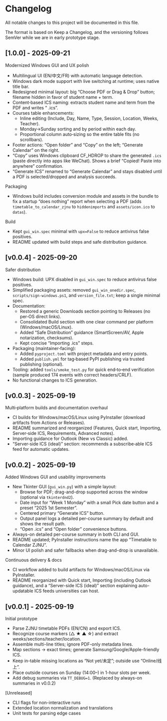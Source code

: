 # Changelog

All notable changes to this project will be documented in this file.

The format is based on Keep a Changelog, and the versioning follows SemVer while we are in early prototype stage.

## [1.0.0] - 2025-09-21

Modernized Windows GUI and UX polish

- Multilingual UI (EN/中文/FR) with automatic language detection.
- Windows dark mode support with live switching at runtime; uses native title bar.
- Redesigned minimal layout: big “Choose PDF or Drag & Drop” button; filename hidden in favor of student name + term.
- Content‑based ICS naming: extracts student name and term from the PDF and writes “<Student Name> <Term>.ics”.
- Courses table enhancements:
  - Inline editing (Include, Day, Name, Type, Session, Location, Weeks, Teacher).
  - Monday→Sunday sorting and by period within each day.
  - Proportional column auto‑sizing so the entire table fits (no scrollbars).
- Footer actions: “Open folder” and “Copy” on the left; “Generate Calendar” on the right.
- “Copy” uses Windows clipboard CF_HDROP to share the generated `.ics` (paste directly into apps like WeChat). Shows a brief “Copied! Paste into anywhere” confirmation.
- “Generate ICS” renamed to “Generate Calendar” and stays disabled until a PDF is selected/dropped and analysis succeeds.

Packaging

- Windows build includes conversion module and assets in the bundle to fix a startup “does nothing” report when selecting a PDF (adds `timetable_to_calendar_zjnu` to `hiddenimports` and `assets/icon.ico` to `datas`).

Build

- Kept `gui_win.spec` minimal with `upx=False` to reduce antivirus false positives.
- README updated with build steps and safe distribution guidance.

## [v0.0.4] - 2025-09-20

Safer distribution

- Windows build: UPX disabled in `gui_win.spec` to reduce antivirus false positives.
- Simplified packaging assets: removed `gui_win_onedir.spec`, `scripts/sign-windows.ps1`, and `version_file.txt`; keep a single minimal spec.
- Documentation:
  - Restored a generic Downloads section pointing to Releases (no per‑OS direct links).
  - Consolidated Build section with one clear command per platform (Windows/macOS/Linux).
  - Added “Safe Distribution” guidance (SmartScreen/AV, Apple notarization, checksums).
  - Kept concise “Importing .ics” steps.
- Packaging (maintainer‑facing):
  - Added `pyproject.toml` with project metadata and entry points.
  - Added `publish.yml` for tag‑based PyPI publishing via trusted publishing (optional).
- Tooling: added `tools/smoke_test.py` for quick end‑to‑end verification (sample produced 174 events with correct headers/CRLF).
- No functional changes to ICS generation.

## [v0.0.3] - 2025-09-19

Multi‑platform builds and documentation overhaul

- CI builds for Windows/macOS/Linux using PyInstaller (download artifacts from Actions or Releases).
- README summarized and reorganized (Features, Quick start, Importing, Server‑side ICS, Requirements, Advanced notes).
- Importing guidance for Outlook (New vs Classic) added.
- “Server‑side ICS (ideal)” section: recommends a subscribe‑able ICS feed for automatic updates.

## [v0.0.2] - 2025-09-19

Added Windows GUI and usability improvements

- New Tkinter GUI (`gui_win.py`) with a simple layout:
  - Browse for PDF; drag-and-drop supported across the window (optional via `tkinterdnd2`).
  - Date input for “Week 1 Monday” with a small Pick date button and a preset “2025 1st Semester”.
  - Centered primary “Generate ICS” button.
  - Output panel logs a detailed per-course summary by default and shows the result path.
  - “Open .ics” and “Open folder” convenience buttons.
- Always-on detailed per-course summary in both CLI and GUI.
- README updated; PyInstaller instructions name the app “Timetable to Calendar ZJNU”.
- Minor UI polish and safer fallbacks when drag-and-drop is unavailable.

Continuous delivery & docs

- CI workflow added to build artifacts for Windows/macOS/Linux via PyInstaller.
- README reorganized with Quick start, Importing (including Outlook guidance), and a “Server-side ICS (ideal)” section explaining auto-updatable ICS feeds universities can host.

## [v0.0.1] - 2025-09-19

Initial prototype

- Parse ZJNU timetable PDFs (EN/CN) and export ICS.
- Recognize course markers (△ ★ ▲ ☆) and extract weeks/sections/teacher/location.
- Assemble multi-line titles; ignore PDF-only metadata lines.
- Map sections → exact times; generate Samsung/Google/Apple-friendly ICS.
- Keep in-table missing locations as “Not yet/未定”; outside use “Online/线上”.
- Place outside courses on Sunday (14:00–) in 1-hour slots per week.
- Add debug summaries via `TT_DEBUG=1`. (Replaced by always-on summaries in v0.0.2)

[Unreleased]

- CLI flags for non-interactive runs
- Extended location normalization and translations
- Unit tests for parsing edge cases
